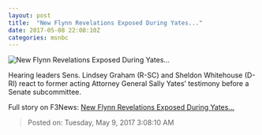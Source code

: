 ```yaml
---
layout: post
title:  "New Flynn Revelations Exposed During Yates..."
date: 2017-05-08 22:08:10Z
categories: msnbc
---
```


![New Flynn Revelations Exposed During Yates...](http://media1.s-nbcnews.com/j/MSNBC/Components/Video/201705/2017-05-08T22-10-40-2Z--1280x720.video_1067x600.jpg)

Hearing leaders Sens. Lindsey Graham (R-SC) and Sheldon Whitehouse (D-RI) react to former acting Attorney General Sally Yates’ testimony before a Senate subcommittee.


Full story on F3News: [New Flynn Revelations Exposed During Yates...](http://www.f3nws.com/n/uHrBq)

> Posted on: Tuesday, May 9, 2017 3:08:10 AM
